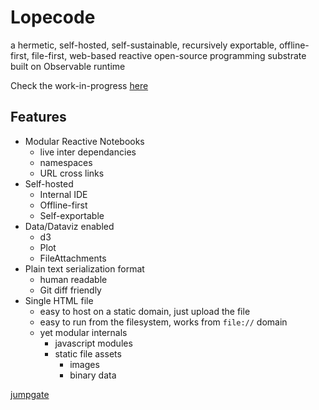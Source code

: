# Lopecode

a hermetic, self-hosted, self-sustainable, recursively exportable, offline-first, file-first, web-based reactive open-source programming substrate built on Observable runtime

Check the work-in-progress [here](https://tomlarkworthy.github.io/lopecode/@tomlarkworthy_lopepage.html)

## Features
- Modular Reactive Notebooks
    - live inter dependancies
    - namespaces
    - URL cross links
- Self-hosted
    - Internal IDE
    - Offline-first
    - Self-exportable
- Data/Dataviz enabled
    - d3
    - Plot
    - FileAttachments
- Plain text serialization format
    - human readable
    - Git diff friendly
- Single HTML file
    - easy to host on a static domain, just upload the file
    - easy to run from the filesystem, works from `file://` domain
    - yet modular internals
        - javascript modules
        - static file assets
            - images
            - binary data




[jumpgate](https://tomlarkworthy.github.io/lopecode/notebooks/@tomlarkworthy_jumpgate.html)
